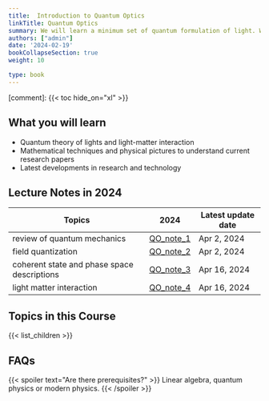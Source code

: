 ```yaml
---
title:  Introduction to Quantum Optics
linkTitle: Quantum Optics
summary: We will learn a minimum set of quantum formulation of light. We will explore the latest research developments.
authors: ["admin"]
date: '2024-02-19'
bookCollapseSection: true
weight: 10

type: book
---
```


[comment]: 
{{< toc hide_on="xl" >}}




## What you will learn

- Quantum theory of lights and light-matter interaction
- Mathematical techniques and physical pictures to understand current research papers 
- Latest developments in research and technology

## Lecture Notes in 2024

| Topics  |      2024                   | Latest update date|        
|----------|----------------------------|------------------------|
| review of quantum mechanics | [QO_note_1](/QO_2024/QO_note_1_review_QM.pdf) |   Apr 2, 2024| 
| field quantization | [QO_note_2](/QO_2024/QO_note_2_field_quantization.pdf) |   Apr 2, 2024| 
| coherent state and phase space descriptions | [QO_note_3](/QO_2024/QO_note_3_coherent_state_and_phase_space_description.pdf) |   Apr 16, 2024| 
| light matter interaction | [QO_note_4](/QO_2024/QO_note_4_light_matter_interaction.pdf) |   Apr 16, 2024|


## Topics in this Course

{{< list_children >}}



## FAQs

{{< spoiler text="Are there prerequisites?" >}}
Linear algebra, quantum physics or modern physics.
{{< /spoiler >}}

